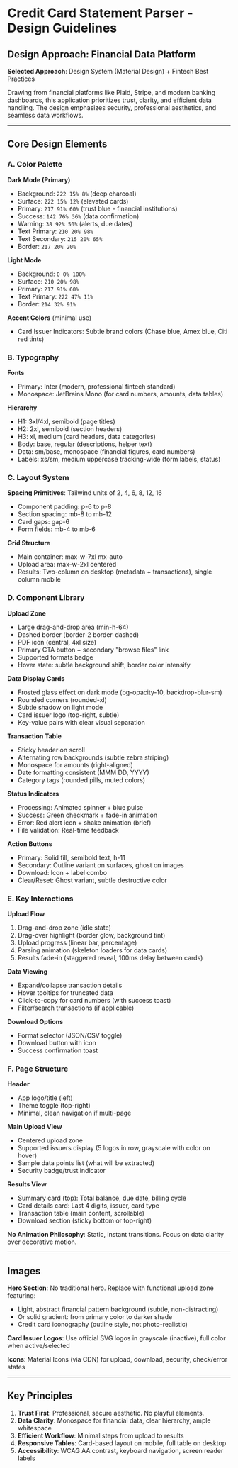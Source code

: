# Credit Card Statement Parser - Design Guidelines

## Design Approach: Financial Data Platform

**Selected Approach**: Design System (Material Design) + Fintech Best Practices

Drawing from financial platforms like Plaid, Stripe, and modern banking dashboards, this application prioritizes trust, clarity, and efficient data handling. The design emphasizes security, professional aesthetics, and seamless data workflows.

---

## Core Design Elements

### A. Color Palette

**Dark Mode (Primary)**
- Background: `222 15% 8%` (deep charcoal)
- Surface: `222 15% 12%` (elevated cards)
- Primary: `217 91% 60%` (trust blue - financial institutions)
- Success: `142 76% 36%` (data confirmation)
- Warning: `38 92% 50%` (alerts, due dates)
- Text Primary: `210 20% 98%`
- Text Secondary: `215 20% 65%`
- Border: `217 20% 20%`

**Light Mode**
- Background: `0 0% 100%`
- Surface: `210 20% 98%`
- Primary: `217 91% 60%`
- Text Primary: `222 47% 11%`
- Border: `214 32% 91%`

**Accent Colors** (minimal use)
- Card Issuer Indicators: Subtle brand colors (Chase blue, Amex blue, Citi red tints)

### B. Typography

**Fonts**
- Primary: Inter (modern, professional fintech standard)
- Monospace: JetBrains Mono (for card numbers, amounts, data tables)

**Hierarchy**
- H1: 3xl/4xl, semibold (page titles)
- H2: 2xl, semibold (section headers)
- H3: xl, medium (card headers, data categories)
- Body: base, regular (descriptions, helper text)
- Data: sm/base, monospace (financial figures, card numbers)
- Labels: xs/sm, medium uppercase tracking-wide (form labels, status)

### C. Layout System

**Spacing Primitives**: Tailwind units of 2, 4, 6, 8, 12, 16
- Component padding: p-6 to p-8
- Section spacing: mb-8 to mb-12
- Card gaps: gap-6
- Form fields: mb-4 to mb-6

**Grid Structure**
- Main container: max-w-7xl mx-auto
- Upload area: max-w-2xl centered
- Results: Two-column on desktop (metadata + transactions), single column mobile

### D. Component Library

**Upload Zone**
- Large drag-and-drop area (min-h-64)
- Dashed border (border-2 border-dashed)
- PDF icon (central, 4xl size)
- Primary CTA button + secondary "browse files" link
- Supported formats badge
- Hover state: subtle background shift, border color intensify

**Data Display Cards**
- Frosted glass effect on dark mode (bg-opacity-10, backdrop-blur-sm)
- Rounded corners (rounded-xl)
- Subtle shadow on light mode
- Card issuer logo (top-right, subtle)
- Key-value pairs with clear visual separation

**Transaction Table**
- Sticky header on scroll
- Alternating row backgrounds (subtle zebra striping)
- Monospace for amounts (right-aligned)
- Date formatting consistent (MMM DD, YYYY)
- Category tags (rounded pills, muted colors)

**Status Indicators**
- Processing: Animated spinner + blue pulse
- Success: Green checkmark + fade-in animation
- Error: Red alert icon + shake animation (brief)
- File validation: Real-time feedback

**Action Buttons**
- Primary: Solid fill, semibold text, h-11
- Secondary: Outline variant on surfaces, ghost on images
- Download: Icon + label combo
- Clear/Reset: Ghost variant, subtle destructive color

### E. Key Interactions

**Upload Flow**
1. Drag-and-drop zone (idle state)
2. Drag-over highlight (border glow, background tint)
3. Upload progress (linear bar, percentage)
4. Parsing animation (skeleton loaders for data cards)
5. Results fade-in (staggered reveal, 100ms delay between cards)

**Data Viewing**
- Expand/collapse transaction details
- Hover tooltips for truncated data
- Click-to-copy for card numbers (with success toast)
- Filter/search transactions (if applicable)

**Download Options**
- Format selector (JSON/CSV toggle)
- Download button with icon
- Success confirmation toast

### F. Page Structure

**Header**
- App logo/title (left)
- Theme toggle (top-right)
- Minimal, clean navigation if multi-page

**Main Upload View**
- Centered upload zone
- Supported issuers display (5 logos in row, grayscale with color on hover)
- Sample data points list (what will be extracted)
- Security badge/trust indicator

**Results View**
- Summary card (top): Total balance, due date, billing cycle
- Card details card: Last 4 digits, issuer, card type
- Transaction table (main content, scrollable)
- Download section (sticky bottom or top-right)

**No Animation Philosophy**: Static, instant transitions. Focus on data clarity over decorative motion.

---

## Images

**Hero Section**: No traditional hero. Replace with functional upload zone featuring:
- Light, abstract financial pattern background (subtle, non-distracting)
- Or solid gradient: from primary color to darker shade
- Credit card iconography (outline style, not photo-realistic)

**Card Issuer Logos**: Use official SVG logos in grayscale (inactive), full color when active/selected

**Icons**: Material Icons (via CDN) for upload, download, security, check/error states

---

## Key Principles

1. **Trust First**: Professional, secure aesthetic. No playful elements.
2. **Data Clarity**: Monospace for financial data, clear hierarchy, ample whitespace
3. **Efficient Workflow**: Minimal steps from upload to results
4. **Responsive Tables**: Card-based layout on mobile, full table on desktop
5. **Accessibility**: WCAG AA contrast, keyboard navigation, screen reader labels